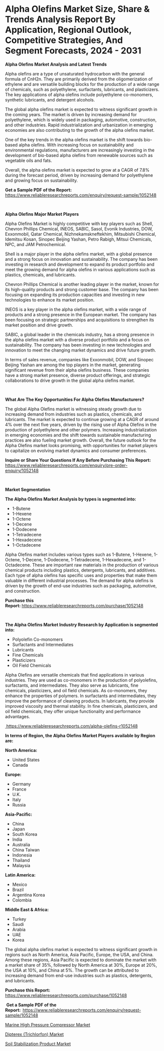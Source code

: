 <p><h1>Alpha Olefins Market Size, Share & Trends Analysis Report By Application, Regional Outlook, Competitive Strategies, And Segment Forecasts, 2024 - 2031</h1></p><p><strong>Alpha Olefins Market Analysis and Latest Trends</strong></p>
<p><p>Alpha olefins are a type of unsaturated hydrocarbon with the general formula of CnH2n. They are primarily derived from the oligomerization of ethylene and are versatile building blocks for the production of a wide range of chemicals, such as polyethylene, surfactants, lubricants, and plasticizers. The key applications of alpha olefins include polyethylene co-monomers, synthetic lubricants, and detergent alcohols.</p><p>The global alpha olefins market is expected to witness significant growth in the coming years. The market is driven by increasing demand for polyethylene, which is widely used in packaging, automotive, construction, and other industries. Rapid industrialization and urbanization in emerging economies are also contributing to the growth of the alpha olefins market.</p><p>One of the key trends in the alpha olefins market is the shift towards bio-based alpha olefins. With increasing focus on sustainability and environmental regulations, manufacturers are increasingly investing in the development of bio-based alpha olefins from renewable sources such as vegetable oils and fats.</p><p>Overall, the alpha olefins market is expected to grow at a CAGR of 7.8% during the forecast period, driven by increasing demand for polyethylene and growing focus on sustainability.</p></p>
<p><strong>Get a Sample PDF of the Report:&nbsp;</strong> <a href="https://www.reliableresearchreports.com/enquiry/request-sample/1052148">https://www.reliableresearchreports.com/enquiry/request-sample/1052148</a></p>
<p>&nbsp;</p>
<p><strong>Alpha Olefins Major Market Players</strong></p>
<p><p>Alpha Olefins Market is highly competitive with key players such as Shell, Chevron Phillips Chemical, INEOS, SABIC, Sasol, Evonik Industries, DOW, Exxonmobil, Qatar Chemical, Nizhnekamskneftekhim, Mitsubishi Chemical, Idemitsu Kosan, Sinopec Beijing Yashan, Petro Rabigh, Mitsui Chemicals, NPC, and JAM Petrochemical.</p><p>Shell is a major player in the alpha olefins market, with a global presence and a strong focus on innovation and sustainability. The company has been investing in research and development to expand its product portfolio and meet the growing demand for alpha olefins in various applications such as plastics, chemicals, and lubricants.</p><p>Chevron Phillips Chemical is another leading player in the market, known for its high-quality products and strong customer base. The company has been focusing on expanding its production capacities and investing in new technologies to enhance its market position.</p><p>INEOS is a key player in the alpha olefins market, with a wide range of products and a strong presence in the European market. The company has been focusing on strategic partnerships and acquisitions to strengthen its market position and drive growth.</p><p>SABIC, a global leader in the chemicals industry, has a strong presence in the alpha olefins market with a diverse product portfolio and a focus on sustainability. The company has been investing in new technologies and innovation to meet the changing market dynamics and drive future growth.</p><p>In terms of sales revenue, companies like Exxonmobil, DOW, and Sinopec Beijing Yashan are among the top players in the market, generating significant revenue from their alpha olefins business. These companies have a strong market presence, diverse product offerings, and strategic collaborations to drive growth in the global alpha olefins market.</p></p>
<p>&nbsp;</p>
<p><strong>What Are The Key Opportunities For Alpha Olefins Manufacturers?</strong></p>
<p><p>The global Alpha Olefins market is witnessing steady growth due to increasing demand from industries such as plastics, chemicals, and lubricants. The market is expected to continue growing at a CAGR of around 4% over the next five years, driven by the rising use of Alpha Olefins in the production of polyethylene and other polymers. Increasing industrialization in emerging economies and the shift towards sustainable manufacturing practices are also fueling market growth. Overall, the future outlook for the Alpha Olefins market looks promising, with opportunities for market players to capitalize on evolving market dynamics and consumer preferences.</p></p>
<p><strong>Inquire or Share Your Questions If Any Before Purchasing This Report:</strong> <a href="https://www.reliableresearchreports.com/enquiry/pre-order-enquiry/1052148">https://www.reliableresearchreports.com/enquiry/pre-order-enquiry/1052148</a></p>
<p>&nbsp;</p>
<p><strong>Market Segmentation</strong></p>
<p><strong>The Alpha Olefins Market Analysis by types is segmented into:</strong></p>
<p><ul><li>1-Butene</li><li>1-Hexene</li><li>1-Octene</li><li>1-Decene</li><li>1-Dodecene</li><li>1-Tetradecene</li><li>1-Hexadecene</li><li>1-Octadecene</li></ul></p>
<p><p>Alpha Olefins market includes various types such as 1-Butene, 1-Hexene, 1-Octene, 1-Decene, 1-Dodecene, 1-Tetradecene, 1-Hexadecene, and 1-Octadecene. These are important raw materials in the production of various chemical products including plastics, detergents, lubricants, and additives. Each type of alpha olefins has specific uses and properties that make them valuable in different industrial processes. The demand for alpha olefins is driven by the growth of end-use industries such as packaging, automotive, and construction.</p></p>
<p><strong>Purchase this Report:&nbsp;</strong><a href="https://www.reliableresearchreports.com/purchase/1052148">https://www.reliableresearchreports.com/purchase/1052148</a></p>
<p>&nbsp;</p>
<p><strong>The Alpha Olefins Market Industry Research by Application is segmented into:</strong></p>
<p><ul><li>Polyolefin Co-monomers</li><li>Surfactants and Intermediates</li><li>Lubricants</li><li>Fine Chemicals</li><li>Plasticizers</li><li>Oil Field Chemicals</li></ul></p>
<p><p>Alpha Olefins are versatile chemicals that find applications in various industries. They are used as co-monomers in the production of polyolefins, surfactants, and intermediates. They also serve as lubricants, fine chemicals, plasticizers, and oil field chemicals. As co-monomers, they enhance the properties of polymers. In surfactants and intermediates, they improve the performance of cleaning products. In lubricants, they provide improved viscosity and thermal stability. In fine chemicals, plasticizers, and oil field chemicals, they offer unique functionality and performance advantages.</p></p>
<p><a href="https://www.reliableresearchreports.com/alpha-olefins-r1052148">&nbsp;https://www.reliableresearchreports.com/alpha-olefins-r1052148</a></p>
<p><strong>In terms of Region, the Alpha Olefins Market Players available by Region are:</strong></p>
<p>
    <p> <strong> North America: </strong>
        <ul>
            <li>United States</li>
            <li>Canada</li>
        </ul>
        </p> 
    <p> <strong> Europe: </strong>
        <ul>
            <li>Germany</li>
            <li>France</li>
            <li>U.K.</li>
            <li>Italy</li>
            <li>Russia</li>
        </ul>
        </p> 
    <p> <strong> Asia-Pacific: </strong>
        <ul>
            <li>China</li>
            <li>Japan</li>
            <li>South Korea</li>
            <li>India</li>
            <li>Australia</li>
            <li>China Taiwan</li>
            <li>Indonesia</li>
            <li>Thailand</li>
            <li>Malaysia</li>
        </ul>
        </p> 
    <p> <strong> Latin America: </strong>
        <ul>
            <li>Mexico</li>
            <li>Brazil</li>
            <li>Argentina Korea</li>
            <li>Colombia</li>
        </ul>
        </p> 
    <p> <strong> Middle East & Africa: </strong>
        <ul>
            <li>Turkey</li>
            <li>Saudi</li>
            <li>Arabia</li>
            <li>UAE</li>
            <li>Korea</li>
        </ul>
    </p>
    </p>
<p><p>The global alpha olefins market is expected to witness significant growth in regions such as North America, Asia Pacific, Europe, the USA, and China. Among these regions, Asia Pacific is expected to dominate the market with a market share of 35%, followed by North America at 30%, Europe at 20%, the USA at 10%, and China at 5%. The growth can be attributed to increasing demand from end-use industries such as plastics, detergents, and lubricants.</p></p>
<p><strong>Purchase this Report: </strong><a href="https://www.reliableresearchreports.com/purchase/1052148">https://www.reliableresearchreports.com/purchase/1052148</a></p>
<p>&nbsp;<strong>Get a Sample PDF of the Report:&nbsp;&nbsp;</strong><a href="https://www.reliableresearchreports.com/enquiry/request-sample/1052148">https://www.reliableresearchreports.com/enquiry/request-sample/1052148</a></p>
<p><strong></strong></p>
<p><p><a href="https://github.com/pennyaldbrittonh658/Market-Research-Report-List-1/blob/main/marine-high-pressure-compressor-market.md">Marine High Pressure Compressor Market</a></p><p><a href="https://medium.com/@samleffler/an-in-depth-analysis-of-the-global-dipterex-trichlorfon-market-scope-and-its-rapid-growing-11-4-2c2f8d126621">Dipterex (Trichlorfon) Market</a></p><p><a href="https://medium.com/@othaleffler2008/soil-stabilization-product-market-forecast-global-market-trends-and-analysis-from-2024-to-2031-65a1fffdcf90">Soil Stabilization Product Market</a></p></p>
